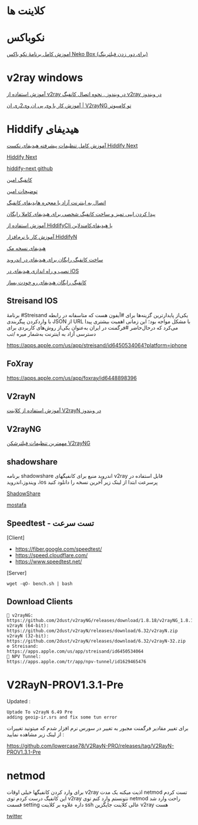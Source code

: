 # کلاینت ها
# نکوباکس

[ اموزش کامل برنامهٔ نکو باکس Neko Box (برای دور زدن فیلترینگ) ](https://www.youtube.com/watch?v=JjvSeQwdxT8)

# v2ray windows

[ آموزش استفاده از v2ray در ویندوز , نحوه اتصال کانفیگ v2ray در ویندوز ](https://www.youtube.com/watch?v=Z31wBnYe3co)


[ آموزش کار با وی پی ان وی2ری ان | V2rayNG تو کامپیوتر ](https://www.youtube.com/watch?v=GJAC-EkmYLM)

# Hiddify هیدیفای


[ آموزش کامل تنظیمات پیشرفته هیدیفای نکست Hiddify Next ](https://www.youtube.com/watch?v=NtQ0bQlIRrY)

[Hiddify Next](https://www.youtube.com/watch?v=EjHjLQbC40E)

[hiddify-next github](https://github.com/hiddify/hiddify-next/release)

[کانفیگ امین](https://github.com/amin4139/share_file/blob/main/Hiddify+)

[توضیحات امین](https://twitter.com/amin_o__o/status/1758010995207729342)

[ اتصال به اینترنت آزاد با معجره هایدیفای ](https://www.youtube.com/watch?v=qLrAdVcPpB0)
[کانفیگ](https://t.me/geekmeekbysina/97)

[ پیدا کردن ایپی تمیز و ساخت کانفیگ شخصی برای هیدیفای کاملا رایگان ](https://www.youtube.com/watch?v=uzdUFBEOTOU)


[آموزش استفاده از HiddifyCli یا هیدیفای‌کامندلاین](https://hiddify.com/fa/app/HiddifyCli-guide/)

[آموزش کار با نرم‌افزار HiddifyN](https://hiddify.com/fa/manager/client-software-on-desktop/Tutorial-for-HiddifyN-software/)

[هیدیفای نسخه مک ](https://www.youtube.com/watch?v=S64_lmNe7eQ)


[ ساخت کانفیگ رایگان برای هیدیفای در اندروید ](https://www.youtube.com/watch?v=MHnwrh1Iabo)

[ نصب و راه اندازی هیدیفای در iOS ](https://www.youtube.com/watch?v=UyrIQzOPNkQ)

[ کانفیگ رایگان هیدیفای رو خودت بساز ](https://www.youtube.com/watch?v=HxevTFt_2KQ)

## Streisand IOS
برنامهٔ #Streisand یکی‌از پایدارترین گزینه‌ها برای #آیفون هست که متاسفانه در رابطه با واردکردن پیگربندی JSON از URL با مشکل مواجه بود؛ این زمانی اهمیت بیشتری پیدا می‌کرد که درحال‌حاضر #فرگمنت در ایران به‌عنوان یکی‌از روش‌های کاربردی برای دسترسی آزاد به اینترنت به‌شمار میره /تب

https://apps.apple.com/us/app/streisand/id6450534064?platform=iphone


## FoXray

https://apps.apple.com/us/app/foxray/id6448898396

## V2rayN

[ آموزش استفاده از کلاینت V2rayN در ویندوز ](https://www.youtube.com/watch?v=hS4_AEszIkk)


## V2rayNG

[ مهمترین تنظیمات فیلترشکن V2rayNG ](https://www.youtube.com/watch?v=hR3RjIdfhFM)


## shadowshare

برنامه shadowshare اندروید  منبع برای کانفیگهای v2ray قابل استفاده در ویندوز،اندروید ،ios پرسرعت
ابتدا از لینک زیر آخرین نسخه را دانلود کنید

[ShadowShare](https://play.google.com/store/apps/details?id=com.v2cross.shadowshare&hl=en_US)

[mostafa](https://twitter.com/horizonbehind2/status/1766497353647935771)


## Speedtest - تست سرعت
[Client]
* https://fiber.google.com/speedtest/
* https://speed.cloudflare.com/
* https://www.speedtest.net/

[Server]
```
wget -qO- bench.sh | bash
```


## Download Clients

```
🤍 v2rayNG:
https://github.com/2dust/v2rayNG/releases/download/1.8.18/v2rayNG_1.8.18.apk
v2rayN (64-bit):
https://github.com/2dust/v2rayN/releases/download/6.32/v2rayN.zip
v2rayN (32-bit):
https://github.com/2dust/v2rayN/releases/download/6.32/v2rayN-32.zip
⚙️ Streisand:
https://apps.apple.com/us/app/streisand/id6450534064
🤍 NPV Tunnel:
https://apps.apple.com/tr/app/npv-tunnel/id1629465476
```


# V2RayN-PROV1.3.1-Pre

Updated :

    Uptade To v2rayN 6.49 Pre
    adding geoip-ir.srs and fix some tun error

برای تغییر مقادیر فرگمنت مجبور به تغییر در سورس نرم افزار شدم که میتونید تغییرات از لینک زیر مشاهده نمایید :


https://github.com/lowercase78/V2RayN-PRO/releases/tag/V2RayN-PROV1.3.1-Pre

# netmod

برای وارد کردن کانفیگها خیلی اوقات v2ray
اذیت میکنه یک مدت netmod
تست کردم این کانفیگ درست کردم توی v2ray
نتونستم وارد کنم توی netmod راحت وارد شد قسمت setting
داره علاوه بر کلاینت ssh عالی کلاینت جایگزین v2ray هست


[twitter](https://x.com/horizonbehind2/status/1808199038979739941)